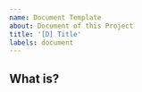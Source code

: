 ```yaml
---
name: Document Template
about: Document of this Project
title: '[D] Title'
labels: document
---
```


## What is?

